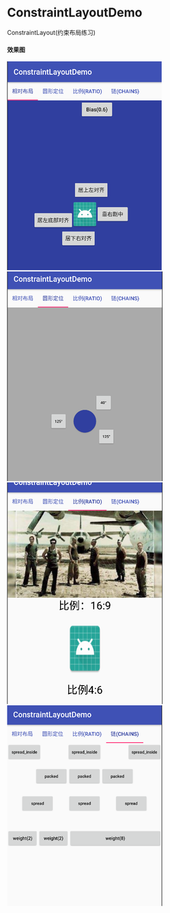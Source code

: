 # ConstraintLayoutDemo
ConstraintLayout(约束布局练习)
#### 效果图

![image](https://github.com/ght199266/ConstraintLayoutDemo/blob/master/app/src/picture/one.png) ![image](https://github.com/ght199266/ConstraintLayoutDemo/blob/master/app/src/picture/two.png)
![image](https://github.com/ght199266/ConstraintLayoutDemo/blob/master/app/src/picture/three.png) ![image](https://github.com/ght199266/ConstraintLayoutDemo/blob/master/app/src/picture/four.png)